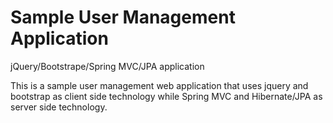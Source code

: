 # Sample User Management Application
jQuery/Bootstrape/Spring MVC/JPA application 

This is a sample user management web application that uses jquery and bootstrap as client side technology while Spring MVC and Hibernate/JPA as server side technology. 

